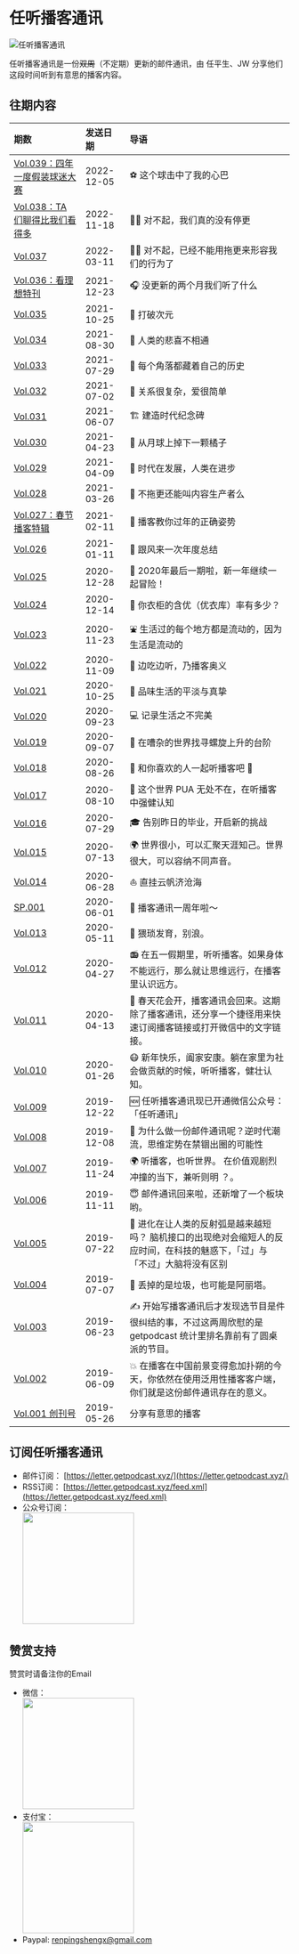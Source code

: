 # 任听播客通讯
![任听播客通讯](https://letter.getpodcast.xyz/img/logo.png)

任听播客通讯是一份~~双周~~（不定期）更新的邮件通讯，由 任平生、JW 分享他们这段时间听到有意思的播客内容。


## 往期内容

| 期数            | 发送日期      | 导语             |
| :------------- | :--------- | :---------------- |
| [Vol.039：四年一度假装球迷大赛](./letters/039.md) | 2022-12-05 | ⚽️ 这个球击中了我的心巴 |
| [Vol.038：TA 们聊得比我们看得多](./letters/038.md) | 2022-11-18 | 🙇‍♂️ 对不起，我们真的没有停更 |
| [Vol.037](./letters/037.md) | 2022-03-11 | 🧎‍♂️ 对不起，已经不能用拖更来形容我们的行为了 |
| [Vol.036：看理想特刊](./letters/036.md) | 2021-12-23 | 🎧 没更新的两个月我们听了什么 |
| [Vol.035](./letters/035.md) | 2021-10-25 | 🤖 打破次元 |
| [Vol.034](./letters/034.md) | 2021-08-30 | 🤡 人类的悲喜不相通 |
| [Vol.033](./letters/033.md) | 2021-07-29 | 📖 每个角落都藏着自己的历史 |
| [Vol.032](./letters/032.md) | 2021-07-02 | 🤘 关系很复杂，爱很简单 |
| [Vol.031](./letters/031.md) | 2021-06-07 | 🏗 建造时代纪念碑 |
| [Vol.030](./letters/030.md) | 2021-04-23 | 🍊 从月球上掉下一颗橘子 |
| [Vol.029](./letters/029.md) | 2021-04-09 | 💾 时代在发展，人类在进步 |
| [Vol.028](./letters/028.md) | 2021-03-26 | 🚃 不拖更还能叫内容生产者么 |
| [Vol.027：春节播客特辑](./letters/027.md) | 2021-02-11 | 🧨 播客教你过年的正确姿势 |
| [Vol.026](./letters/026.md) | 2021-01-11 | 🎇 跟风来一次年度总结 |
| [Vol.025](./letters/025.md) | 2020-12-28 | 🎉 2020年最后一期啦，新一年继续一起冒险！ |
| [Vol.024](./letters/024.md) | 2020-12-14 | 👕 你衣柜的含优（优衣库）率有多少？ |
| [Vol.023](./letters/023.md) | 2020-11-23 | ⛲️ 生活过的每个地方都是流动的，因为生活是流动的 |
| [Vol.022](./letters/022.md) | 2020-11-09 | 🍜 边吃边听，乃播客奥义 |
| [Vol.021](./letters/021.md) | 2020-10-25 | 🧶 品味生活的平淡与真挚 |
| [Vol.020](./letters/020.md) | 2020-09-23 | 💻 记录生活之不完美 |
| [Vol.019](./letters/019.md) | 2020-09-07 | 🐚 在嘈杂的世界找寻螺旋上升的台阶 |
| [Vol.018](./letters/018.md) | 2020-08-26 | 💓 和你喜欢的人一起听播客吧 💓 |
| [Vol.017](./letters/017.md) | 2020-08-10 | 🦊 这个世界 PUA 无处不在，在听播客中强健认知 |
| [Vol.016](./letters/016.md) | 2020-07-29 | 🎓 告别昨日的毕业，开启新的挑战 |
| [Vol.015](./letters/015.md) | 2020-07-13 | 🌍 世界很小，可以汇聚天涯知己。世界很大，可以容纳不同声音。 |
| [Vol.014](./letters/014.md) | 2020-06-28 | ⛵️ 直挂云帆济沧海 |
| [SP.001](./letters/SP.001.md) | 2020-06-01 | 🎂 播客通讯一周年啦～ |
| [Vol.013](./letters/013.md) | 2020-05-11 | 🌊 猥琐发育，别浪。 |
| [Vol.012](./letters/012.md) | 2020-04-27 | 📻 在五一假期里，听听播客。如果身体不能远行，那么就让思维远行，在播客里认识远方。 |
| [Vol.011](./letters/011.md) | 2020-04-13 | 🌻 春天花会开，播客通讯会回来。这期除了播客通讯，还分享一个捷径用来快速订阅播客链接或打开微信中的文字链接。 |
| [Vol.010](./letters/010.md) | 2020-01-26 | 😷 新年快乐，阖家安康。躺在家里为社会做贡献的时候，听听播客，健壮认知。 |
| [Vol.009](./letters/009.md) | 2019-12-22 | 🆕 任听播客通讯现已开通微信公众号：「任听通讯」 |
| [Vol.008](./letters/008.md) | 2019-12-08 | 🤔 为什么做一份邮件通讯呢？逆时代潮流，思维定势在禁锢出圈的可能性 |
| [Vol.007](./letters/007.md) | 2019-11-24 | 🌍 听播客，也听世界。 在价值观剧烈冲撞的当下，兼听则明 ？。 |
| [Vol.006](./letters/006.md) | 2019-11-11 | 😇 邮件通讯回来啦，还新增了一个板块哟。 |
| [Vol.005](./letters/005.md) | 2019-07-22 | 🧠 进化在让人类的反射弧是越来越短吗？ 脑机接口的出现绝对会缩短人的反应时间，在科技的魅惑下，「过」与「不过」大脑将没有区别 |
| [Vol.004](./letters/004.md) | 2019-07-07 | 🚮 丢掉的是垃圾，也可能是阿丽塔。 |
| [Vol.003](./letters/003.md) | 2019-06-23 | ✍️ 开始写播客通讯后才发现选节目是件很纠结的事，不过这两周欣慰的是 getpodcast 统计里排名靠前有了圆桌派的节目。 |
| [Vol.002](./letters/002.md) | 2019-06-09 | 💥 在播客在中国前景变得愈加扑朔的今天，你依然在使用泛用性播客客户端，你们就是这份邮件通讯存在的意义。 |
| [Vol.001 创刊号](./letters/001.md) | 2019-05-26 | 分享有意思的播客 |


## 订阅任听播客通讯

- 邮件订阅： [https://letter.getpodcast.xyz/](https://letter.getpodcast.xyz/)
- RSS订阅： [https://letter.getpodcast.xyz/feed.xml](https://letter.getpodcast.xyz/feed.xml)
- 公众号订阅：  
  <img src="https://getpodcast.xyz/img/gzh.jpg" width="200" />


## 赞赏支持
赞赏时请备注你的Email

- 微信：  
  <img src="https://getpodcast.xyz/src/img/wx-zs.png" width="200" />
- 支付宝：  
  <img src="https://getpodcast.xyz/src/img/zfb-zs.png" width="200" />
- Paypal: renpingshengx@gmail.com
